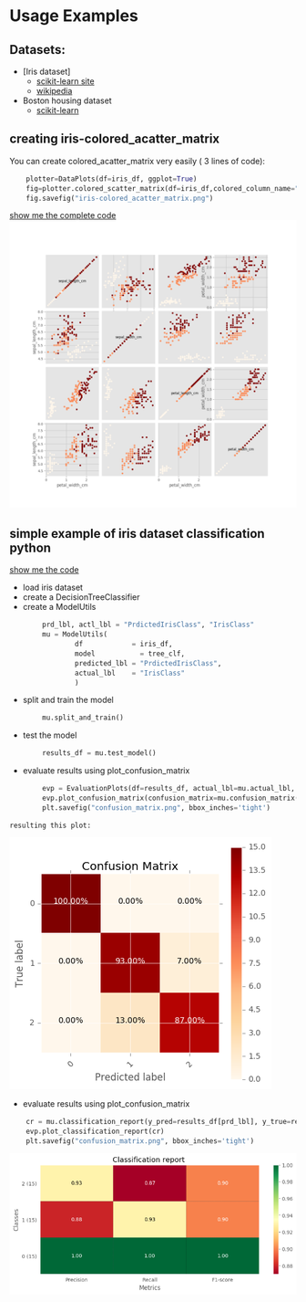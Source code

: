 # Usage Examples
## Datasets:
- [Iris dataset]
  * [scikit-learn site](http://scikit-learn.org/stable/auto_examples/datasets/plot_iris_dataset.html)
  * [wikipedia](https://en.wikipedia.org/wiki/Iris_flower_data_set)
- Boston housing dataset
  * [scikit-learn](http://scikit-learn.org/stable/modules/generated/sklearn.datasets.load_boston.html)

## creating iris-colored_acatter_matrix
You can create colored_acatter_matrix very easily ( 3 lines of code):
```python
    plotter=DataPlots(df=iris_df, ggplot=True)
    fig=plotter.colored_scatter_matrix(df=iris_df,colored_column_name="Target")
    fig.savefig("iris-colored_acatter_matrix.png")
```
[show me the complete code](iris-colored_acatter_matrix.py)
![iris-colored_acatter_matrix](iris-colored_acatter_matrix.png)

## simple example of iris dataset classification python
[show me the code](simple_usage-ModelUtils.py)
- load iris dataset
- create a DecisionTreeClassifier
- create a ModelUtils
```python
        prd_lbl, actl_lbl = "PrdictedIrisClass", "IrisClass"
        mu = ModelUtils(
                df            = iris_df,
                model           = tree_clf,
                predicted_lbl = "PrdictedIrisClass",
                actual_lbl    = "IrisClass"
                )
```
- split and train the model
```python
        mu.split_and_train()
```
- test the model
```python
        results_df = mu.test_model()
```
- evaluate results using plot_confusion_matrix
```python
        evp = EvaluationPlots(df=results_df, actual_lbl=mu.actual_lbl, predicted_lbl=mu.predicted_lbl)
        evp.plot_confusion_matrix(confusion_matrix=mu.confusion_matrix(), classes_lst=mu.model.classes_)
        plt.savefig("confusion_matrix.png", bbox_inches='tight')
```
    resulting this plot:
![evaluate results using plot_confusion_matrix](confusion_matrix.png)

- evaluate results using plot_confusion_matrix
```python
    cr = mu.classification_report(y_pred=results_df[prd_lbl], y_true=results_df[actl_lbl])
    evp.plot_classification_report(cr)
    plt.savefig("confusion_matrix.png", bbox_inches='tight')
```
![evaluate results using plot_classification_report](classification_report.png)